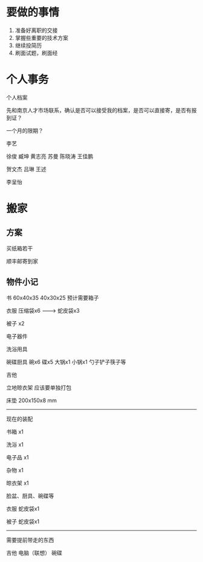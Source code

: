 # 要做的事情

1. 准备好离职的交接
2. 掌握些重要的技术方案
3. 继续投简历
4. 刷面试题，刷面经

# 个人事务

个人档案

先和南京人才市场联系，确认是否可以接受我的档案，是否可以直接寄，是否有报到证？

一个月的限期？

李艺

徐俊	臧坤	黄志亮	苏曼	陈晓涛	王佳鹏

贺文杰	吕琳	王述

李呈怡

# 搬家

## 方案

买纸箱若干

顺丰邮寄到家

## 物件小记

书				60x40x35	40x30x25	预计需要箱子

衣服			压缩袋x6	---> 蛇皮袋x3

被子			x2

电子器件

洗浴用具

碗碟厨具	碗x6   碟x5	大锅x1	小锅x1	勺子铲子筷子等

吉他

立地晾衣架	应该要单独打包

床垫		200x150x8 mm

---

现在的装配

书箱	x1

洗浴	x1

电子品	x1

杂物	x1

晾衣架	x1

脸盆、厨具、碗碟等

衣服	蛇皮袋x1

被子	蛇皮袋x1

---

需要提前带走的东西

吉他	电脑（联想）	碗碟
